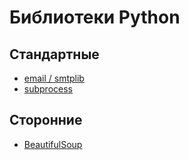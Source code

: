 # Библиотеки Python

## Стандартные 

- [email / smtplib](smtplib)
- [subprocess](subprocess)

## Сторонние

- [BeautifulSoup](beautifulsoup)
